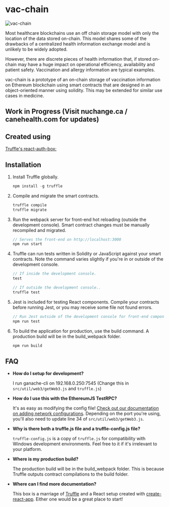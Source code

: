 # vac-chain

![vac-chain](https://raw.github.com/dermatologist/vac-chain/develop/docs/block-chain.jpg)

Most healthcare blockchains use an off chain storage model with only the location of the data stored on-chain. This model shares some of the drawbacks of a centralized health information exchange model and is unlikely to be widely adopted.

However, there are discrete pieces of health information that, if stored on-chain may have a huge impact on operational efficiency, availability and patient safety. Vaccination and allergy information are typical examples.

vac-chain is a prototype of an on-chain storage of vaccination information on Ethereum blockchain using smart contracts that are designed in an object-oriented manner using solidity. This may be extended for similar use cases in medicine.

## Work in Progress (Visit nuchange.ca / canehealth.com for updates)

## Created using

[Truffle's react-auth-box:](https://github.com/truffle-box/react-auth-box)

## Installation

1. Install Truffle globally.
    ```javascript
    npm install -g truffle
    ```

2. Compile and migrate the smart contracts.
    ```javascript
    truffle compile
    truffle migrate
    ```

3. Run the webpack server for front-end hot reloading (outside the development console). Smart contract changes must be manually recompiled and migrated.
    ```javascript
    // Serves the front-end on http://localhost:3000
    npm run start
    ```

4. Truffle can run tests written in Solidity or JavaScript against your smart contracts. Note the command varies slightly if you're in or outside of the development console.
    ```javascript
    // If inside the development console.
    test

    // If outside the development console..
    truffle test
    ```

5. Jest is included for testing React components. Compile your contracts before running Jest, or you may receive some file not found errors.
    ```javascript
    // Run Jest outside of the development console for front-end component tests.
    npm run test
    ```

6. To build the application for production, use the build command. A production build will be in the build_webpack folder.
    ```javascript
    npm run build
    ```

## FAQ

* __How do I setup for development?__

    I run ganache-cli on 192.168.0.250:7545 (Change this in `src/util/web3/getWeb3.js` and `truffle.js`)

* __How do I use this with the EthereumJS TestRPC?__

    It's as easy as modifying the config file! [Check out our documentation on adding network configurations](http://truffleframework.com/docs/advanced/configuration#networks). Depending on the port you're using, you'll also need to update line 34 of `src/util/web3/getWeb3.js`.

* __Why is there both a truffle.js file and a truffle-config.js file?__

    `truffle-config.js` is a copy of `truffle.js` for compatibility with Windows development environments. Feel free to it if it's irrelevant to your platform.

* __Where is my production build?__

    The production build will be in the build_webpack folder. This is because Truffle outputs contract compilations to the build folder.

* __Where can I find more documentation?__

    This box is a marriage of [Truffle](http://truffleframework.com/) and a React setup created with [create-react-app](https://github.com/facebookincubator/create-react-app/blob/master/packages/react-scripts/template/README.md). Either one would be a great place to start!
